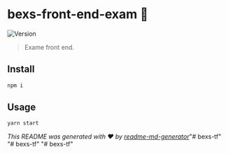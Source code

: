 # bexs-front-end-exam 👋
![Version](https://img.shields.io/badge/version-0.1.0-blue.svg?cacheSeconds=2592000)

> Exame front end. 

## Install

```sh
npm i
```

## Usage

```sh
yarn start
```
_This README was generated with ❤️ by [readme-md-generator](https://github.com/kefranabg/readme-md-generator)_"# bexs-tf" 
"# bexs-tf" 
"# bexs-tf" 

